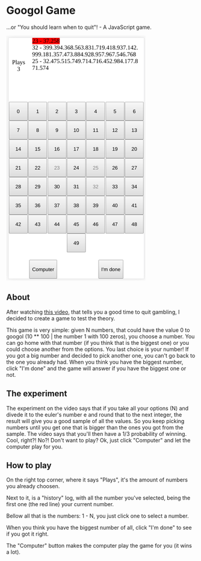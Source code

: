 # Googol Game

...or "You should learn when to quit"! - A JavaScript game.

![screenshot](screenshot.png)

## About

After watching [this video](https://www.youtube.com/watch?v=OeJobV4jJG0), that tells you a good time to quit gambling, I decided to create a game to test the theory. 

This game is very simple: given N numbers, that could have the value 0 to googol (10 ** 100 | the number 1 with 100 zeros), you choose a number. You can go home with that number (if you think that is the biggest one) or you could choose another from the options. You last choice is your number! If you got a big number and decided to pick another one, you can't go back to the one you already had. When you think you have the biggest number, click "I'm done" and the game will answer if you have the biggest one or not.


## The experiment

The experiment on the video says that if you take all your options (N) and divede it to the euler's number e and round that to the next integer, the result will give you a good sample of all the values. So you keep picking numbers until you get one that is bigger than the ones you got from the sample. The video says that you'll then have a 1/3 probability of winning. Cool, right?! No?! Don't want to play? Ok, just click "Computer" and let the computer play for you.

## How to play

On the right top corner, where it says "Plays", it's the amount of numbers you already choosen.

Next to it, is a "history" log, with all the number you've selected, being the first one (the red line) your current number.

Bellow all that is the numbers: 1 - N, you just click one to select a number.

When you think you have the biggest number of all, click "I'm done" to see if you got it right.

The "Computer" button makes the computer play the game for you (it wins a lot).
